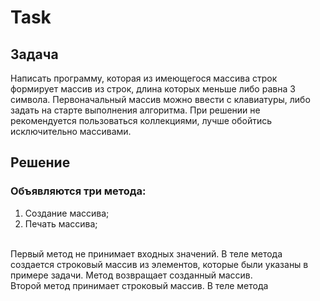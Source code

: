# Task
## Задача
Написать программу, которая из имеющегося массива строк формирует массив из строк, длина которых меньше либо равна 3 символа. Первоначальный массив можно ввести с клавиатуры, либо задать на старте выполнения алгоритма. При решении не рекомендуется пользоваться коллекциями, лучше обойтись исключительно массивами.
## Решение
### Объявляются три метода: </br>
1. Создание массива;
2. Печать массива;

</br>
Первый метод не принимает входных значений. В теле метода создается строковый массив из элементов, которые были указаны в примере задачи. Метод возвращает созданный массив.

</br>
Второй метод принимает строковый массив. В теле метода 